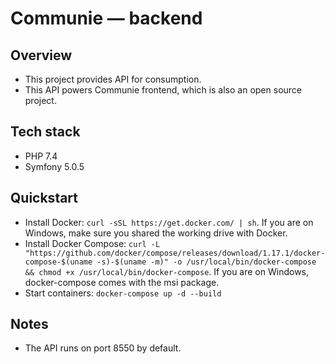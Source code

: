 # Communie — backend

## Overview

* This project provides API for consumption.
* This API powers Communie frontend, which is also an open source project.

## Tech stack

* PHP 7.4
* Symfony 5.0.5

## Quickstart

* Install Docker: `curl -sSL https://get.docker.com/ | sh`. If you are on Windows, make sure you shared the working drive with Docker.
* Install Docker Compose: `curl -L "https://github.com/docker/compose/releases/download/1.17.1/docker-compose-$(uname -s)-$(uname -m)" -o /usr/local/bin/docker-compose && chmod +x /usr/local/bin/docker-compose`. If you are on Windows, docker-compose comes with the msi package.
* Start containers: `docker-compose up -d --build`

## Notes

* The API runs on port 8550 by default.
